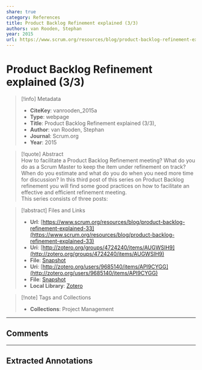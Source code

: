 ```yaml
---
share: true
category: References
title: Product Backlog Refinement explained (3/3)
authors: van Rooden, Stephan
year: 2015
url: https://www.scrum.org/resources/blog/product-backlog-refinement-explained-33
---
```

  
# Product Backlog Refinement explained (3/3)  
  
> [!info] Metadata  
> - **CiteKey**: vanrooden_2015a  
> - **Type**: webpage  
> - **Title**: Product Backlog Refinement explained (3/3),   
> - **Author**: van Rooden, Stephan  
> - **Journal**: Scrum.org   
> - **Year**: 2015   
  
> [!quote] Abstract  
> How to facilitate a Product Backlog Refinement meeting? What do you do as a Scrum Master to keep the item under refinement on track? When do you estimate and what do you do when you need more time for discussion? In this third post of this series on Product Backlog refinement you will find some good practices on how to facilitate an effective and efficient refinement meeting.  
> This series consists of three posts:  
  
> [!abstract] Files and Links  
> - **Url**: [https://www.scrum.org/resources/blog/product-backlog-refinement-explained-33](https://www.scrum.org/resources/blog/product-backlog-refinement-explained-33)  
> - **Uri**: [http://zotero.org/groups/4724240/items/AUGWSIH9](http://zotero.org/groups/4724240/items/AUGWSIH9)  
> - **File**: [Snapshot](file:///Users/jan/Zotero/storage/XNRPEPVU/product-backlog-refinement-explained-33.html)  
> - **Uri**: [http://zotero.org/users/9685140/items/API9CYGG](http://zotero.org/users/9685140/items/API9CYGG)  
> - **File**: [Snapshot](file:///Users/jan/Zotero/storage/BHG3X3DT/product-backlog-refinement-explained-33.html)  
> - **Local Library**: [Zotero]((zotero://select/library/items/API9CYGG))  
  
> [!note] Tags and Collections  
> - **Collections**: Project Management  
  
----  
  
## Comments  
  
  
  
----  
  
## Extracted Annotations  
  
